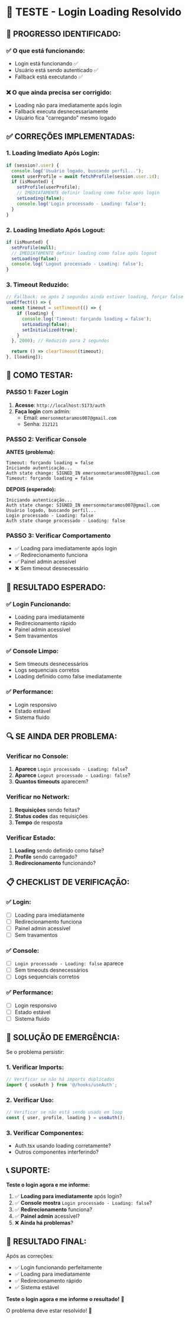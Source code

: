 # 🧪 TESTE - Login Loading Resolvido

## 🎉 **PROGRESSO IDENTIFICADO:**

### **✅ O que está funcionando:**
- Login está funcionando ✅
- Usuário está sendo autenticado ✅
- Fallback está executando ✅

### **❌ O que ainda precisa ser corrigido:**
- Loading não para imediatamente após login
- Fallback executa desnecessariamente
- Usuário fica "carregando" mesmo logado

## ✅ **CORREÇÕES IMPLEMENTADAS:**

### **1. Loading Imediato Após Login:**
```typescript
if (session?.user) {
  console.log('Usuário logado, buscando perfil...');
  const userProfile = await fetchProfile(session.user.id);
  if (isMounted) {
    setProfile(userProfile);
    // IMEDIATAMENTE definir loading como false após login
    setLoading(false);
    console.log('Login processado - Loading: false');
  }
}
```

### **2. Loading Imediato Após Logout:**
```typescript
if (isMounted) {
  setProfile(null);
  // IMEDIATAMENTE definir loading como false após logout
  setLoading(false);
  console.log('Logout processado - Loading: false');
}
```

### **3. Timeout Reduzido:**
```typescript
// Fallback: se após 2 segundos ainda estiver loading, forçar false
useEffect(() => {
  const timeout = setTimeout(() => {
    if (loading) {
      console.log('Timeout: forçando loading = false');
      setLoading(false);
      setInitialized(true);
    }
  }, 2000); // Reduzido para 2 segundos

  return () => clearTimeout(timeout);
}, [loading]);
```

## 🚀 **COMO TESTAR:**

### **PASSO 1: Fazer Login**
1. **Acesse**: `http://localhost:5173/auth`
2. **Faça login** com admin:
   - Email: `emersonmotaramos007@gmail.com`
   - Senha: `212121`

### **PASSO 2: Verificar Console**
**ANTES (problema):**
```
Timeout: forçando loading = false
Iniciando autenticação...
Auth state change: SIGNED_IN emersonmotaramos007@gmail.com
Timeout: forçando loading = false
```

**DEPOIS (esperado):**
```
Iniciando autenticação...
Auth state change: SIGNED_IN emersonmotaramos007@gmail.com
Usuário logado, buscando perfil...
Login processado - Loading: false
Auth state change processado - Loading: false
```

### **PASSO 3: Verificar Comportamento**
- ✅ Loading para imediatamente após login
- ✅ Redirecionamento funciona
- ✅ Painel admin acessível
- ❌ Sem timeout desnecessário

## 🎯 **RESULTADO ESPERADO:**

### **✅ Login Funcionando:**
- Loading para imediatamente
- Redirecionamento rápido
- Painel admin acessível
- Sem travamentos

### **✅ Console Limpo:**
- Sem timeouts desnecessários
- Logs sequenciais corretos
- Loading definido como false imediatamente

### **✅ Performance:**
- Login responsivo
- Estado estável
- Sistema fluido

## 🔍 **SE AINDA DER PROBLEMA:**

### **Verificar no Console:**
1. **Aparece** `Login processado - Loading: false`?
2. **Aparece** `Logout processado - Loading: false`?
3. **Quantos timeouts** aparecem?

### **Verificar no Network:**
1. **Requisições** sendo feitas?
2. **Status codes** das requisições
3. **Tempo** de resposta

### **Verificar Estado:**
1. **Loading** sendo definido como false?
2. **Profile** sendo carregado?
3. **Redirecionamento** funcionando?

## 📋 **CHECKLIST DE VERIFICAÇÃO:**

### **✅ Login:**
- [ ] Loading para imediatamente
- [ ] Redirecionamento funciona
- [ ] Painel admin acessível
- [ ] Sem travamentos

### **✅ Console:**
- [ ] `Login processado - Loading: false` aparece
- [ ] Sem timeouts desnecessários
- [ ] Logs sequenciais corretos

### **✅ Performance:**
- [ ] Login responsivo
- [ ] Estado estável
- [ ] Sistema fluido

## 🚨 **SOLUÇÃO DE EMERGÊNCIA:**

Se o problema persistir:

### **1. Verificar Imports:**
```typescript
// Verificar se não há imports duplicados
import { useAuth } from '@/hooks/useAuth';
```

### **2. Verificar Uso:**
```typescript
// Verificar se não está sendo usado em loop
const { user, profile, loading } = useAuth();
```

### **3. Verificar Componentes:**
- Auth.tsx usando loading corretamente?
- Outros componentes interferindo?

## 📞 **SUPORTE:**

**Teste o login agora e me informe:**

1. ✅ **Loading para imediatamente** após login?
2. ✅ **Console mostra** `Login processado - Loading: false`?
3. ✅ **Redirecionamento** funciona?
4. ✅ **Painel admin** acessível?
5. ❌ **Ainda há problemas**?

## 🎉 **RESULTADO FINAL:**

Após as correções:
- ✅ Login funcionando perfeitamente
- ✅ Loading para imediatamente
- ✅ Redirecionamento rápido
- ✅ Sistema estável

**Teste o login agora e me informe o resultado!** 🎯

O problema deve estar resolvido! 🚀
